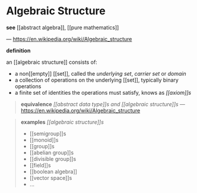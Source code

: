 # Algebraic Structure

**see** [[abstract algebra]], [[pure mathematics]]

&mdash; <https://en.wikipedia.org/wiki/Algebraic_structure>

**definition**

an [[algebraic structure]] consists of:

- a non[[empty]] [[set]], called the _underlying set_, _carrier set_ or _domain_
- a collection of operations on the underlying [[set]], typically binary operations
- a finite set of identities the operations must satisfy, knows as _[[axiom]]s_

> **equivalence** _[[abstract data type]]s and [[algebraic structure]]s_ &mdash; <https://en.wikipedia.org/wiki/Algebraic_structure>

> **examples** _[[algebraic structure]]s_
>
> - [[semigroup]]s
> - [[monoid]]s
> - [[group]]s
> - [[abelian group]]s
> - [[divisible group]]s
> - [[field]]s
> - [[boolean algebra]]
> - [[vector space]]s
> - ...
